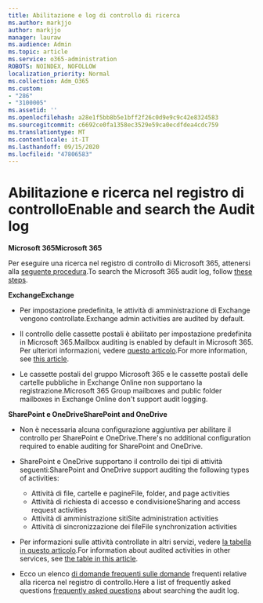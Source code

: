 ```yaml
---
title: Abilitazione e log di controllo di ricerca
ms.author: markjjo
author: markjjo
manager: lauraw
ms.audience: Admin
ms.topic: article
ms.service: o365-administration
ROBOTS: NOINDEX, NOFOLLOW
localization_priority: Normal
ms.collection: Adm_O365
ms.custom:
- "286"
- "3100005"
ms.assetid: ''
ms.openlocfilehash: a28e1f5bb8b5e1bff2f26c0d9e9c9c42e8324583
ms.sourcegitcommit: c6692ce0fa1358ec3529e59ca0ecdfdea4cdc759
ms.translationtype: MT
ms.contentlocale: it-IT
ms.lasthandoff: 09/15/2020
ms.locfileid: "47806583"
---
```

# <a name="enable-and-search-the-audit-log"></a><span data-ttu-id="57913-102">Abilitazione e ricerca nel registro di controllo</span><span class="sxs-lookup"><span data-stu-id="57913-102">Enable and search the Audit log</span></span>

<span data-ttu-id="57913-103">**Microsoft 365**</span><span class="sxs-lookup"><span data-stu-id="57913-103">**Microsoft 365**</span></span>

<span data-ttu-id="57913-104">Per eseguire una ricerca nel registro di controllo di Microsoft 365, attenersi alla [seguente procedura](https://docs.microsoft.com/microsoft-365/compliance/search-the-audit-log-in-security-and-compliance#search-the-audit-log).</span><span class="sxs-lookup"><span data-stu-id="57913-104">To search the Microsoft 365 audit log, follow [these steps](https://docs.microsoft.com/microsoft-365/compliance/search-the-audit-log-in-security-and-compliance#search-the-audit-log).</span></span>

<span data-ttu-id="57913-105">**Exchange**</span><span class="sxs-lookup"><span data-stu-id="57913-105">**Exchange**</span></span>

- <span data-ttu-id="57913-106">Per impostazione predefinita, le attività di amministrazione di Exchange vengono controllate.</span><span class="sxs-lookup"><span data-stu-id="57913-106">Exchange admin activities are audited by default.</span></span>

- <span data-ttu-id="57913-107">Il controllo delle cassette postali è abilitato per impostazione predefinita in Microsoft 365.</span><span class="sxs-lookup"><span data-stu-id="57913-107">Mailbox auditing is enabled by default in Microsoft 365.</span></span> <span data-ttu-id="57913-108">Per ulteriori informazioni, vedere  [questo articolo](https://docs.microsoft.com/microsoft-365/compliance/enable-mailbox-auditing).</span><span class="sxs-lookup"><span data-stu-id="57913-108">For more information, see  [this article](https://docs.microsoft.com/microsoft-365/compliance/enable-mailbox-auditing).</span></span>

- <span data-ttu-id="57913-109">Le cassette postali del gruppo Microsoft 365 e le cassette postali delle cartelle pubbliche in Exchange Online non supportano la registrazione.</span><span class="sxs-lookup"><span data-stu-id="57913-109">Microsoft 365 Group mailboxes and public folder mailboxes in Exchange Online don't support audit logging.</span></span>

<span data-ttu-id="57913-110">**SharePoint e OneDrive**</span><span class="sxs-lookup"><span data-stu-id="57913-110">**SharePoint and OneDrive**</span></span>

- <span data-ttu-id="57913-111">Non è necessaria alcuna configurazione aggiuntiva per abilitare il controllo per SharePoint e OneDrive.</span><span class="sxs-lookup"><span data-stu-id="57913-111">There's no additional configuration required to enable auditing for SharePoint and OneDrive.</span></span>

- <span data-ttu-id="57913-112">SharePoint e OneDrive supportano il controllo dei tipi di attività seguenti:</span><span class="sxs-lookup"><span data-stu-id="57913-112">SharePoint and OneDrive support auditing the following types of activities:</span></span>

    - <span data-ttu-id="57913-113">Attività di file, cartelle e pagine</span><span class="sxs-lookup"><span data-stu-id="57913-113">File, folder, and page activities</span></span>
    - <span data-ttu-id="57913-114">Attività di richiesta di accesso e condivisione</span><span class="sxs-lookup"><span data-stu-id="57913-114">Sharing and access request activities</span></span>
    - <span data-ttu-id="57913-115">Attività di amministrazione siti</span><span class="sxs-lookup"><span data-stu-id="57913-115">Site administration activities</span></span>
    - <span data-ttu-id="57913-116">Attività di sincronizzazione dei file</span><span class="sxs-lookup"><span data-stu-id="57913-116">File synchronization activities</span></span>

- <span data-ttu-id="57913-117">Per informazioni sulle attività controllate in altri servizi, vedere  [la tabella in questo articolo](https://docs.microsoft.com/microsoft-365/compliance/search-the-audit-log-in-security-and-compliance#audited-activities).</span><span class="sxs-lookup"><span data-stu-id="57913-117">For information about audited activities in other services, see  [the table in this article](https://docs.microsoft.com/microsoft-365/compliance/search-the-audit-log-in-security-and-compliance#audited-activities).</span></span>

- <span data-ttu-id="57913-118">Ecco un elenco [di domande frequenti sulle domande](https://docs.microsoft.com/microsoft-365/compliance/search-the-audit-log-in-security-and-compliance#frequently-asked-questions) frequenti relative alla ricerca nel registro di controllo.</span><span class="sxs-lookup"><span data-stu-id="57913-118">Here a list of frequently asked questions [frequently asked questions](https://docs.microsoft.com/microsoft-365/compliance/search-the-audit-log-in-security-and-compliance#frequently-asked-questions) about searching the audit log.</span></span>